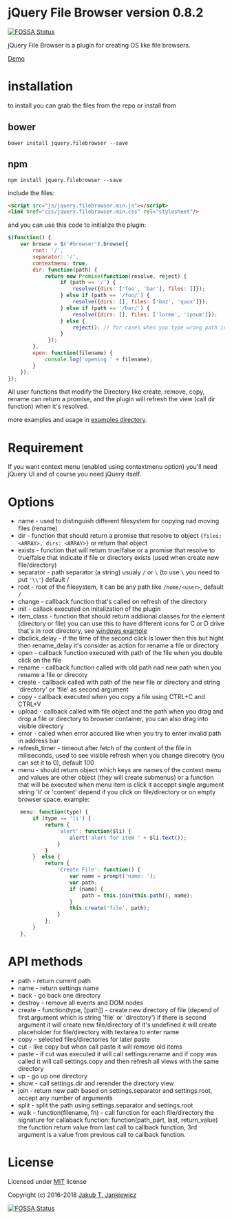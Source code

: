 # jQuery File Browser version 0.8.2
[![FOSSA Status](https://app.fossa.io/api/projects/git%2Bgithub.com%2Fjcubic%2Fjquery.filebrowser.svg?type=shield)](https://app.fossa.io/projects/git%2Bgithub.com%2Fjcubic%2Fjquery.filebrowser?ref=badge_shield)


jQuery File Browser is a plugin for creating OS like file browsers.

[Demo](http://codepen.io/jcubic/pen/aBKYRR)

# installation

to install you can grab the files from the repo or install from

## bower

```
bower install jquery.filebrowser --save
```

## npm

```
npm install jquery.filebrowser --save
```

include the files:

```html
<script src="js/jquery.filebrowser.min.js"></script>
<link href="css/jquery.filebrowser.min.css" rel="stylesheet"/>
```

and you can use this code to initialize the plugin:

```javascript
$(function() {
    var browse = $('#browser').browse({
        root: '/',
        separator: '/',
        contextmenu: true,
        dir: function(path) {
            return new Promise(function(resolve, reject) {
                 if (path == '/') {
                     resolve({dirs: ['foo', 'bar'], files: []});
                 } else if (path == '/foo/') {
                     resolve({dirs: [], files: ['baz', 'quux']});
                 } else if (path == '/bar/') {
                     resolve({dirs: [], files: ['lorem', 'ipsum']});
                 } else {
                     reject(); // for cases when you type wrong path in address bar
                 }
             });
        },
        open: function(filename) {
            console.log('opening ' + filename);
        }
    });
});
```

All user functions that modify the Directory like create, remove, copy, rename can return a promise,
and the plugin will refresh the view (call dir function) when it's resolved.

more examples and usage in [examples directory](https://github.com/jcubic/jquery.filebrowser/tree/master/examples).

# Requirement

If you want context menu (enabled using contextmenu option) you'll need jQuery UI and of course you need jQuery itself.

# Options

* name - used to distinguish different filesystem for copying nad moving files (rename)
* dir - function that should return a promise that resolve to object `{files: <ARRAY>, dirs: <ARRAY>}` or return that object
* exists - function that will return true/false or a promise that resolve to true/false that indicate if file or directory exists (used when create new file/directory)
* separator - path separator (a string) usualy `/` or `\` (to use `\` you need to put `'\\'`) default /
* root - root of the filesystem, it can be any path like `/home/<user>`, default `/`
* change - callback function that's called on refresh of the directory
* init - callack executed on initalization of the plugin
* item_class - function that should return addiional classes for the element (directory or file) you can use this to have different icons for C or D drive that's in root directory, see [windows example](https://github.com/jcubic/jquery.filebrowser/tree/master/examples/windows.html)
* dbclick_delay - if the time of the second click is lower then this but hight then rename_delay it's consider as action for rename a file or directory
* open - callback function executed with path of the file when you double click on the file
* rename - callback function called with old path nad new path when you rename a file or direcoty
* create - callback called with path of the new file or directory and string 'directory' or 'file' as second argument
* copy - callback executed when you copy a file using CTRL+C and CTRL+V
* upload - callback called with file object and the path when you drag and drop a file or directory to browser container, you can also drag into visible directory
* error - called when error accured like when you try to enter invalid path in address bar
* refresh_timer - timeout after fetch of the content of the file in miliseconds, used to see visible refresh when you change direcotry (you can set it to 0), default 100
* menu - should return object which keys are names of the context menu and values are other object (they will create submenus) or a function that will be executed when menu item is click it acceppt single argument string 'li' or 'content' depend if you click on file/directory or on empty browser space. example:

```javascript
    menu: function(type) {
        if (type == 'li') {
            return {
                'alert': function($li) {
                    alert('alert for item ' + $li.text());
                }
            }
        }  else {
            return {
                'Create File': function() {
                    var name = prompt('name: ');
                    var path;
                    if (name) {
                        path = this.join(this.path(), name);
                    }
                    this.create('file', path);
                }
            };
        }
    },
```

# API methods

* path - return current path
* name - return settings name
* back - go back one directory
* destroy - remove all events and DOM nodes
* create - function(type, [path]) - create new directory of file (depend of first argument which is string 'file' or 'directory') if there is second argument it will create new file/directory of it's undefined it will create placeholder for file/directory with textarea to enter name
* copy - selected files/directories for later paste
* cut - like copy but when call paste it will remove old items
* paste - if cut was executed it will call settings.rename and if copy was called it will call settings.copy and then refresh all views with the same directory
* up - go up one directory
* show - call settings.dir and rerender the directory view
* join - return new path based on settings.separator and settings.root, accept any number of arguments
* split - split the path using settings.separator and settings.root
* walk - function(filename, fn) - call function for each file/directory the signature for callaback function: function(path_part, last, return_value) the function return value from last call to callback function, 3rd argument is a value from previous call to callback function.


# License

Licensed under [MIT](http://opensource.org/licenses/MIT) license

Copyright (c) 2016-2018 [Jakub T. Jankiewicz](https://jcubic.pl/me)


[![FOSSA Status](https://app.fossa.io/api/projects/git%2Bgithub.com%2Fjcubic%2Fjquery.filebrowser.svg?type=large)](https://app.fossa.io/projects/git%2Bgithub.com%2Fjcubic%2Fjquery.filebrowser?ref=badge_large)